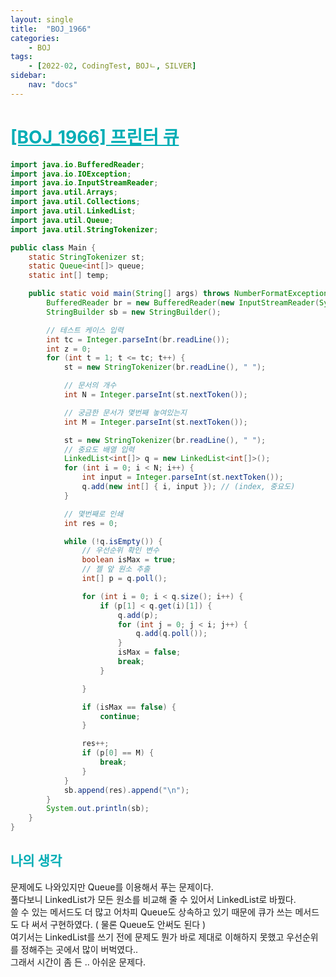```yaml
---
layout: single
title:  "BOJ_1966"
categories: 
    - BOJ
tags: 
    - [2022-02, CodingTest, BOJㄴ, SILVER]
sidebar:
    nav: "docs"
---
```


# <b><a style="color:#00adb5" href="https://www.acmicpc.net/problem/1966" target=_blank>[BOJ_1966] 프린터 큐</a></b>

```java
import java.io.BufferedReader;
import java.io.IOException;
import java.io.InputStreamReader;
import java.util.Arrays;
import java.util.Collections;
import java.util.LinkedList;
import java.util.Queue;
import java.util.StringTokenizer;

public class Main {
	static StringTokenizer st;
	static Queue<int[]> queue;
	static int[] temp;

	public static void main(String[] args) throws NumberFormatException, IOException {
		BufferedReader br = new BufferedReader(new InputStreamReader(System.in));
		StringBuilder sb = new StringBuilder();

		// 테스트 케이스 입력
		int tc = Integer.parseInt(br.readLine());
		int z = 0;
		for (int t = 1; t <= tc; t++) {
			st = new StringTokenizer(br.readLine(), " ");

			// 문서의 개수
			int N = Integer.parseInt(st.nextToken());

			// 궁금한 문서가 몇번째 놓여있는지
			int M = Integer.parseInt(st.nextToken());

			st = new StringTokenizer(br.readLine(), " ");
			// 중요도 배열 입력
			LinkedList<int[]> q = new LinkedList<int[]>();
			for (int i = 0; i < N; i++) {
				int input = Integer.parseInt(st.nextToken());
				q.add(new int[] { i, input }); // (index, 중요도)
			}

			// 몇번째로 인쇄
			int res = 0;

			while (!q.isEmpty()) {
				// 우선순위 확인 변수
				boolean isMax = true;
				// 젤 앞 원소 추출
				int[] p = q.poll();

				for (int i = 0; i < q.size(); i++) {
					if (p[1] < q.get(i)[1]) {
						q.add(p);
						for (int j = 0; j < i; j++) {
							q.add(q.poll());
						}
						isMax = false;
						break;
					}

				}

				if (isMax == false) {
					continue;
				}

				res++;
				if (p[0] == M) {
					break;
				}
			}
			sb.append(res).append("\n");
		}
		System.out.println(sb);
	}
}
```


## <b><a style="color:#00adb5">나의 생각</a></b>
문제에도 나와있지만 Queue를 이용해서 푸는 문제이다.<br>
풀다보니 LinkedList가 모든 원소를 비교해 줄 수 있어서 LinkedList로 바꿨다.<br>
쓸 수 있는 메서드도 더 많고 어차피 Queue도 상속하고 있기 때문에 큐가 쓰는 메서드도 다 써서 구현하였다. ( 물론 Queue도 안써도 된다 )<br>
여기서는 LinkedList를 쓰기 전에 문제도 뭔가 바로 제대로 이해하지 못했고 우선순위를 정해주는 곳에서 많이 버벅였다..<br>
그래서 시간이 좀 든 .. 아쉬운 문제다.

